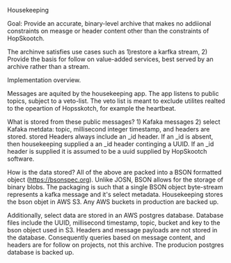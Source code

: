 Housekeeping

Goal: Provide an accurate, binary-level archive that makes no addiional
constraints on measge or header  content other than the constraints
of HopSkootch.

The archinve  satisfies  use cases such as  1)restore a karfka stream,
2) Provide the basis for follow  on value-added services, best served
by an archive rather than a  stream.

Implementation overview.

Messages are aquited by the housekeeping app. The app listens to
public topics, subject to a veto-list.  The veto list is meant to
exclude utilites realted to the opeartion of Hopsskotch, for example
the heartbeat.

What is stored from these public messages?  1) Kafaka messages 2)
select Kafaka metdata: topic, millisecond integer timestamp, and
headers are stored.  stored Headers always include an  _id header.
If an _id is absent, then housekeeping supplied a an _id header
continging a UUID. If an _id header is supplied it is assumed to
be a uuid supplied by HopSkootch software.

How is the data  stored?  All of the above are packed into a BSON
formatted object (https://bsonspec.org).  Unlike JOSN, BSON  allows
for the storage of binary blobs.  The packaging is such that a single
BSON object byte-stream represents a kafka message and it's
select metadata. Housekeeping stores the bson objet in AWS S3. Any AWS
buckets in production are  backed up.

Additionally, select data are stored in an AWS postgres database.
Database files include the UUID, millisecond timestamp, topic, bucket
and key to the bson object used in S3. Headers and message payloads are not
stored in the database. Consequently queries based on message content, and
headers are for follow on projects, not this archive.  The producion
postgres database is backed up.


